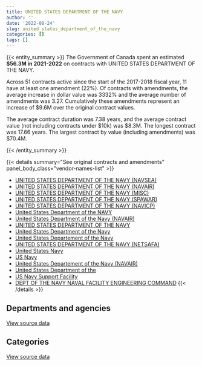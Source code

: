 ```yaml
---
title: UNITED STATES DEPARTMENT OF THE NAVY
author: ''
date: '2022-08-24'
slug: united_states_department_of_the_navy
categories: []
tags: []
---
```


<script src="/rmarkdown-libs/htmlwidgets/htmlwidgets.js"></script>
<link href="/rmarkdown-libs/datatables-css/datatables-crosstalk.css" rel="stylesheet" />
<script src="/rmarkdown-libs/datatables-binding/datatables.js"></script>
<script src="/rmarkdown-libs/jquery/jquery-3.6.0.min.js"></script>
<link href="/rmarkdown-libs/dt-core-bootstrap/css/dataTables.bootstrap.min.css" rel="stylesheet" />
<link href="/rmarkdown-libs/dt-core-bootstrap/css/dataTables.bootstrap.extra.css" rel="stylesheet" />
<script src="/rmarkdown-libs/dt-core-bootstrap/js/jquery.dataTables.min.js"></script>
<script src="/rmarkdown-libs/dt-core-bootstrap/js/dataTables.bootstrap.min.js"></script>
<link href="/rmarkdown-libs/crosstalk/css/crosstalk.min.css" rel="stylesheet" />
<script src="/rmarkdown-libs/crosstalk/js/crosstalk.min.js"></script>
<script src="/rmarkdown-libs/htmlwidgets/htmlwidgets.js"></script>
<link href="/rmarkdown-libs/datatables-css/datatables-crosstalk.css" rel="stylesheet" />
<script src="/rmarkdown-libs/datatables-binding/datatables.js"></script>
<script src="/rmarkdown-libs/jquery/jquery-3.6.0.min.js"></script>
<link href="/rmarkdown-libs/dt-core-bootstrap/css/dataTables.bootstrap.min.css" rel="stylesheet" />
<link href="/rmarkdown-libs/dt-core-bootstrap/css/dataTables.bootstrap.extra.css" rel="stylesheet" />
<script src="/rmarkdown-libs/dt-core-bootstrap/js/jquery.dataTables.min.js"></script>
<script src="/rmarkdown-libs/dt-core-bootstrap/js/dataTables.bootstrap.min.js"></script>
<link href="/rmarkdown-libs/crosstalk/css/crosstalk.min.css" rel="stylesheet" />
<script src="/rmarkdown-libs/crosstalk/js/crosstalk.min.js"></script>

{{< entity_summary >}}
The Government of Canada spent an estimated **\$56.3M in 2021-2022** on contracts with UNITED STATES DEPARTMENT OF THE NAVY.

Across 51 contracts active since the start of the 2017-2018 fiscal year, 11 have at least one amendment (22%). Of contracts with amendments, the average increase in dollar value was 3332% and the average number of amendments was 3.27. Cumulatively these amendments represent an increase of \$9.6M over the original contract values.

The average contract duration was 7.38 years, and the average contract value (not including contracts under \$10k) was \$8.3M. The longest contract was 17.66 years. The largest contract by value (including amendments) was \$70.4M.

{{< /entity_summary >}}

{{< details summary="See original contracts and amendments" panel_body_class="vendor-names-list" >}}
- [UNITED STATES DEPARTMENT OF THE NAVY (NAVSEA)](https://search.open.canada.ca/en/ct/?sort=contract_value_f%20desc&page=1&search_text=%22UNITED%20STATES%20DEPARTMENT%20OF%20THE%20NAVY%20%28NAVSEA%29%22)
- [UNITED STATES DEPARTMENT OF THE NAVY (NAVAIR)](https://search.open.canada.ca/en/ct/?sort=contract_value_f%20desc&page=1&search_text=%22UNITED%20STATES%20DEPARTMENT%20OF%20THE%20NAVY%20%28NAVAIR%29%22)
- [UNITED STATES DEPARTMENT OF THE NAVY (MISC)](https://search.open.canada.ca/en/ct/?sort=contract_value_f%20desc&page=1&search_text=%22UNITED%20STATES%20DEPARTMENT%20OF%20THE%20NAVY%20%28MISC%29%22)
- [UNITED STATES DEPARTMENT OF THE NAVY (SPAWAR)](https://search.open.canada.ca/en/ct/?sort=contract_value_f%20desc&page=1&search_text=%22UNITED%20STATES%20DEPARTMENT%20OF%20THE%20NAVY%20%28SPAWAR%29%22)
- [UNITED STATES DEPARTMENT OF THE NAVY (NAVICP)](https://search.open.canada.ca/en/ct/?sort=contract_value_f%20desc&page=1&search_text=%22UNITED%20STATES%20DEPARTMENT%20OF%20THE%20NAVY%20%28NAVICP%29%22)
- [United States Department of the NAVY](https://search.open.canada.ca/en/ct/?sort=contract_value_f%20desc&page=1&search_text=%22United%20States%20Department%20of%20the%20NAVY%22)
- [United States Department of the Navy (NAVAIR)](https://search.open.canada.ca/en/ct/?sort=contract_value_f%20desc&page=1&search_text=%22United%20States%20Department%20of%20the%20Navy%20%28NAVAIR%29%22)
- [UNITED STATES DEPARTMENT OF THE NAVY](https://search.open.canada.ca/en/ct/?sort=contract_value_f%20desc&page=1&search_text=%22UNITED%20STATES%20DEPARTMENT%20OF%20THE%20NAVY%22)
- [United States Department of the Navy](https://search.open.canada.ca/en/ct/?sort=contract_value_f%20desc&page=1&search_text=%22United%20States%20Department%20of%20the%20Navy%22)
- [United States Departement of the Navy](https://search.open.canada.ca/en/ct/?sort=contract_value_f%20desc&page=1&search_text=%22United%20States%20Departement%20of%20the%20Navy%22)
- [UNITED STATES DEPARTMENT OF THE NAVY (NETSAFA)](https://search.open.canada.ca/en/ct/?sort=contract_value_f%20desc&page=1&search_text=%22UNITED%20STATES%20DEPARTMENT%20OF%20THE%20NAVY%20%28NETSAFA%29%22)
- [United States Navy](https://search.open.canada.ca/en/ct/?sort=contract_value_f%20desc&page=1&search_text=%22United%20States%20Navy%22)
- [US Navy](https://search.open.canada.ca/en/ct/?sort=contract_value_f%20desc&page=1&search_text=%22US%20Navy%22)
- [United States Departement of the Navy (NAVAIR)](https://search.open.canada.ca/en/ct/?sort=contract_value_f%20desc&page=1&search_text=%22United%20States%20Departement%20of%20the%20Navy%20%28NAVAIR%29%22)
- [United States Department of the](https://search.open.canada.ca/en/ct/?sort=contract_value_f%20desc&page=1&search_text=%22United%20States%20Department%20of%20the%22)
- [US Navy Support Facility](https://search.open.canada.ca/en/ct/?sort=contract_value_f%20desc&page=1&search_text=%22US%20Navy%20Support%20Facility%22)
- [DEPT OF THE NAVY NAVAL FACILITY ENGINEERING COMMAND](https://search.open.canada.ca/en/ct/?sort=contract_value_f%20desc&page=1&search_text=%22DEPT%20OF%20THE%20NAVY%20NAVAL%20FACILITY%20ENGINEERING%20COMMAND%22)
{{< /details >}}

## Departments and agencies

<div id="htmlwidget-1" style="width:100%;height:auto;" class="datatables html-widget"></div>
<script type="application/json" data-for="htmlwidget-1">{"x":{"style":"bootstrap","filter":"none","vertical":false,"data":[["<a href=\"/departments/dnd-mdn/\">National Defence<\/a>"],[47745810.37],[57460705.08],[56017799.49],[56332998.42]],"container":"<table class=\"table table-striped table-hover row-border order-column display\">\n  <thead>\n    <tr>\n      <th>Department<\/th>\n      <th>2018-2019<\/th>\n      <th>2019-2020<\/th>\n      <th>2020-2021<\/th>\n      <th>2021-2022<\/th>\n    <\/tr>\n  <\/thead>\n<\/table>","options":{"order":[[4,"desc"]],"pageLength":10,"autoWidth":true,"columnDefs":[{"targets":1,"render":"function(data, type, row, meta) {\n    return type !== 'display' ? data : DTWidget.formatCurrency(data, \"$\", 2, 3, \",\", \".\", true, null);\n  }"},{"targets":2,"render":"function(data, type, row, meta) {\n    return type !== 'display' ? data : DTWidget.formatCurrency(data, \"$\", 2, 3, \",\", \".\", true, null);\n  }"},{"targets":3,"render":"function(data, type, row, meta) {\n    return type !== 'display' ? data : DTWidget.formatCurrency(data, \"$\", 2, 3, \",\", \".\", true, null);\n  }"},{"targets":4,"render":"function(data, type, row, meta) {\n    return type !== 'display' ? data : DTWidget.formatCurrency(data, \"$\", 2, 3, \",\", \".\", true, null);\n  }"},{"width":"16%","targets":[1,2,3,4]},{"className":"dt-right","targets":[1,2,3,4]}],"orderClasses":false}},"evals":["options.columnDefs.0.render","options.columnDefs.1.render","options.columnDefs.2.render","options.columnDefs.3.render"],"jsHooks":[]}</script>
<p class="text-right">
<a href="https://github.com/GoC-Spending/contracts-data/tree/main/data/out/vendors/united_states_department_of_the_navy/summary_by_fiscal_year_by_department.csv" class="source-data-link btn btn-link">View source data</a>
</p>

## Categories

<div id="htmlwidget-2" style="width:100%;height:auto;" class="datatables html-widget"></div>
<script type="application/json" data-for="htmlwidget-2">{"x":{"style":"bootstrap","filter":"none","vertical":false,"data":[["<a href=\"/categories/1_facilities_and_construction/\">Facilities and construction<\/a>","<a href=\"/categories/10_office_management/\">Office management<\/a>","<a href=\"/categories/11_defence/\">Defence<\/a>","<a href=\"/categories/2_professional_services/\">Professional services<\/a>","<a href=\"/categories/6_industrial_products_and_services/\">Industrial products and services<\/a>","<a href=\"/categories/9_human_capital/\">Human capital<\/a>"],[2302261.84,3256441.59,30379940.6,1129254.63,10361686.25,316225.45],[1760427.96,4637452.45,35367881.9,1132348.48,14245502.47,317091.82],[null,4425918.31,35322824.67,1123655.74,14829175.31,316225.45],[null,4359872.4,34837569.51,1077724.43,15741606.63,316225.45]],"container":"<table class=\"table table-striped table-hover row-border order-column display\">\n  <thead>\n    <tr>\n      <th>Category<\/th>\n      <th>2018-2019<\/th>\n      <th>2019-2020<\/th>\n      <th>2020-2021<\/th>\n      <th>2021-2022<\/th>\n    <\/tr>\n  <\/thead>\n<\/table>","options":{"order":[[4,"desc"]],"dom":"t","pageLength":30,"autoWidth":true,"columnDefs":[{"targets":1,"render":"function(data, type, row, meta) {\n    return type !== 'display' ? data : DTWidget.formatCurrency(data, \"$\", 2, 3, \",\", \".\", true, null);\n  }"},{"targets":2,"render":"function(data, type, row, meta) {\n    return type !== 'display' ? data : DTWidget.formatCurrency(data, \"$\", 2, 3, \",\", \".\", true, null);\n  }"},{"targets":3,"render":"function(data, type, row, meta) {\n    return type !== 'display' ? data : DTWidget.formatCurrency(data, \"$\", 2, 3, \",\", \".\", true, null);\n  }"},{"targets":4,"render":"function(data, type, row, meta) {\n    return type !== 'display' ? data : DTWidget.formatCurrency(data, \"$\", 2, 3, \",\", \".\", true, null);\n  }"},{"width":"16%","targets":[1,2,3,4]},{"className":"dt-right","targets":[1,2,3,4]}],"orderClasses":false,"lengthMenu":[10,25,30,50,100]}},"evals":["options.columnDefs.0.render","options.columnDefs.1.render","options.columnDefs.2.render","options.columnDefs.3.render"],"jsHooks":[]}</script>
<p class="text-right">
<a href="https://github.com/GoC-Spending/contracts-data/tree/main/data/out/vendors/united_states_department_of_the_navy/summary_by_fiscal_year_by_category.csv" class="source-data-link btn btn-link">View source data</a>
</p>
